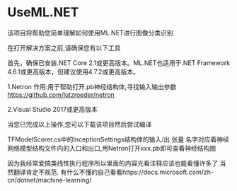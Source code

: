 # UseML.NET
该项目将帮助您简单理解如何使用ML.NET进行图像分类识别

在打开解决方案之前,请确保您有以下工具

首先，确保已安装.NET Core 2.1或更高版本。ML.NET也适用于.NET Framework 4.6.1或更高版本，但建议使用4.7.2或更高版本。

1.Netron      作用:用于帮助打开.pb神经结构体,寻找输入输出参数
https://github.com/lutzroeder/netron

2.Visual Studio 2017或更高版本

当您已完成以上操作,您可以下载该项目然后尝试编译

TFModelScorer.cs中的InceptionSettings结构体的输入/出 张量 名字对应着神经网络模型结构文件内的入口和出口,用Netron打开xxx.pb即可查看神经结构图

因为我经常爱搞类线性执行程序所以里面的内容光看注释应该也能看懂许多了.当然翻译肯定不规范.
有什么不懂的自己看看https://docs.microsoft.com/zh-cn/dotnet/machine-learning/
